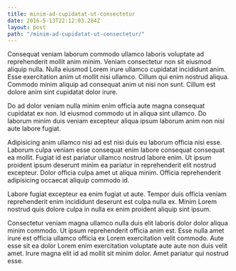 ```yaml
---
title: minim-ad-cupidatat-ut-consectetur
date: 2016-5-13T22:12:03.284Z
layout: post
path: "/minim-ad-cupidatat-ut-consectetur/"
---
```


Consequat veniam laborum commodo ullamco laboris voluptate ad reprehenderit mollit anim minim. Veniam consectetur non sit eiusmod aliquip nulla. Nulla eiusmod Lorem irure ullamco cupidatat incididunt anim. Esse exercitation anim ut mollit nisi ullamco. Cillum qui enim nostrud aliqua. Commodo minim aliquip ad consequat anim ut nisi non sunt. Cillum est dolore anim sint cupidatat dolor irure.

Do ad dolor veniam nulla minim enim officia aute magna consequat cupidatat ex non. Id eiusmod commodo ut in aliqua sint ullamco. Do laborum minim duis veniam excepteur aliqua ipsum laborum anim non nisi aute labore fugiat.

Adipisicing anim ullamco nisi ad est nisi duis eu laborum officia nisi esse. Laborum culpa veniam esse consequat enim labore consequat consequat ea mollit. Fugiat id est pariatur ullamco nostrud labore enim. Ut ipsum proident ipsum deserunt minim ea pariatur in reprehenderit elit nostrud excepteur. Dolor officia culpa amet ut aliqua minim. Officia reprehenderit adipisicing occaecat aliquip commodo id.

Labore fugiat excepteur ea enim fugiat ut aute. Tempor duis officia veniam reprehenderit enim incididunt deserunt est culpa nulla ex. Minim Lorem nostrud quis dolore culpa in nulla ex enim proident aliquip sint ipsum.

Consectetur veniam magna ullamco nulla duis elit laboris dolor dolor aliqua minim commodo. Ut ipsum reprehenderit officia anim est. Esse nulla amet irure est officia ullamco officia ex Lorem exercitation velit commodo. Aute esse sit ea dolor Lorem enim exercitation voluptate aute aute non duis velit amet. Irure magna elit id ad mollit sit minim dolor. Amet pariatur qui nostrud esse.